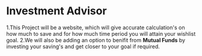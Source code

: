 # Investment Advisor

1.This Project will be a website, which will give accurate calculation's on how much to save and for how much time period you will attain your wishlist goal.
2.We will also be adding an option to benifit from **Mutual Funds** by investing your saving's and get closer to your goal if required.
